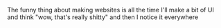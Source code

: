 The funny thing about making websites is all the time I'll make a bit of UI and think "wow, that's really shitty" and then I notice it everywhere

